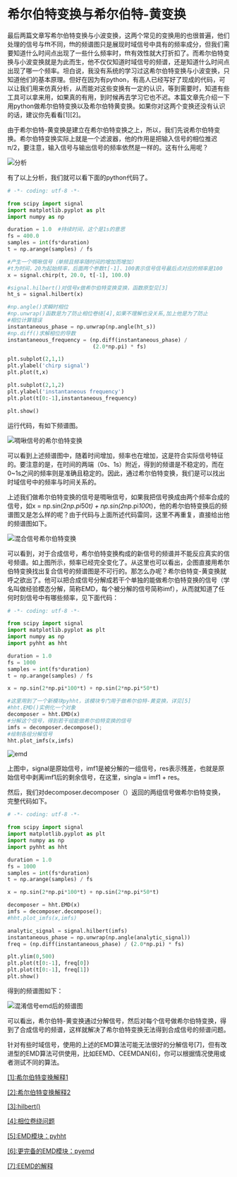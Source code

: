 # 希尔伯特变换与希尔伯特-黄变换

最后两篇文章写希尔伯特变换与小波变换，这两个常见的变换用的也很普遍，他们处理的信号与fft不同，fft的频谱图只是展现时域信号中具有的频率成分，但我们需要知道什么时间点出现了一些什么频率时，fft有效性就大打折扣了。而希尔伯特变换与小波变换就是为此而生，他不仅仅知道时域信号的频谱，还是知道什么时间点出现了哪一个频率。坦白说，我没有系统的学习过这希尔伯特变换与小波变换，只知道他们的基本原理。但好在因为有python，有高人已经写好了现成的代码，可以让我们用来仿真分析，从而能对这些变换有一定的认识，等到需要时，知道有些工具可以拿来用，如果真的有用，到时候再去学习它也不迟。本篇文章先介绍一下用python做希尔伯特变换以及希尔伯特黄变换。如果你对这两个变换还没有认识的话，建议你先看看[1][2]。

由于希尔伯特-黄变换是建立在希尔伯特变换之上，所以，我们先说希尔伯特变换。希尔伯特变换实际上就是一个滤波器，他的作用是把输入信号的相位推迟π/2，要注意，输入信号与输出信号的频率依然是一样的。这有什么用呢？

![分析](https://github.com/liuhao1946/embedded-software-module/blob/master/%E7%94%A8python%E5%AF%B9%E4%BF%A1%E5%8F%B7%E8%BF%9B%E8%A1%8C%E4%BB%BF%E7%9C%9F%E5%88%86%E6%9E%90/image/%E5%B8%8C%E5%B0%94%E4%BC%AF%E7%89%B9%E5%8F%98%E6%8D%A2%E4%B8%8E%E5%B8%8C%E5%B0%94%E4%BC%AF%E7%89%B9%E9%BB%84%E5%8F%98%E6%8D%A2/%E5%88%86%E6%9E%90.png)

有了以上分析，我们就可以看下面的python代码了。

```python
# -*- coding: utf-8 -*-

from scipy import signal
import matplotlib.pyplot as plt
import numpy as np

duration = 1.0  #持续时间，这个是1s的意思
fs = 400.0   
samples = int(fs*duration)
t = np.arange(samples) / fs

#产生一个啁啾信号（单频且频率随时间的增加而增加）
#t为时间，20为起始频率，后面两个参数t[-1]、100表示信号信号最后点对应的频率是100
x = signal.chirp(t, 20.0, t[-1], 100.0)

#signal.hilbert()对信号x做希尔伯特变换变换，函数原型见[3]
ht_s = signal.hilbert(x)

#np.angle()求瞬时相位
#np.unwrap()函数是为了防止相位卷绕[4],如果不理解也没关系,加上他是为了防止
#相位计算错误
instantaneous_phase = np.unwrap(np.angle(ht_s))
#np.diff()求解相位的导数
instantaneous_frequency = (np.diff(instantaneous_phase) /
                           (2.0*np.pi) * fs)

plt.subplot(2,1,1)
plt.ylabel('chirp signal')
plt.plot(t,x)

plt.subplot(2,1,2)
plt.ylabel('instantaneous frequency')
plt.plot(t[0:-1],instantaneous_frequency)

plt.show()
```

运行代码，有如下频谱图。

![啁啾信号的希尔伯特变换](https://github.com/liuhao1946/embedded-software-module/blob/master/%E7%94%A8python%E5%AF%B9%E4%BF%A1%E5%8F%B7%E8%BF%9B%E8%A1%8C%E4%BB%BF%E7%9C%9F%E5%88%86%E6%9E%90/image/%E5%B8%8C%E5%B0%94%E4%BC%AF%E7%89%B9%E5%8F%98%E6%8D%A2%E4%B8%8E%E5%B8%8C%E5%B0%94%E4%BC%AF%E7%89%B9%E9%BB%84%E5%8F%98%E6%8D%A2/%E5%95%81%E5%95%BE%E4%BF%A1%E5%8F%B7%E5%B8%8C%E5%B0%94%E4%BC%AF%E7%89%B9%E5%8F%98%E6%8D%A2%E9%A2%91%E8%B0%B1%E5%9B%BE.png)

可以看到上述频谱图中，随着时间增加，频率也在增加，这是符合实际信号特征的。要注意的是，在时间的两端（0s、1s）附近，得到的频谱是不稳定的，而在0~1s之间的频率则是准确且稳定的。因此，通过希尔伯特变换，我们是可以找出时域信号中的频率与时间关系的。

上述我们做希尔伯特变换的信号是啁啾信号，如果我把信号换成由两个频率合成的信号，如x = np.sin(2*np.pi*50*t) +  np.sin(2*np.pi*100*t)，他的希尔伯特变换后的频谱图又是怎么样的呢？由于代码与上面所述代码雷同，这里不再重复，直接给出他的频谱图如下。

![混合信号希尔伯特变换](https://github.com/liuhao1946/embedded-software-module/blob/master/%E7%94%A8python%E5%AF%B9%E4%BF%A1%E5%8F%B7%E8%BF%9B%E8%A1%8C%E4%BB%BF%E7%9C%9F%E5%88%86%E6%9E%90/image/%E5%B8%8C%E5%B0%94%E4%BC%AF%E7%89%B9%E5%8F%98%E6%8D%A2%E4%B8%8E%E5%B8%8C%E5%B0%94%E4%BC%AF%E7%89%B9%E9%BB%84%E5%8F%98%E6%8D%A2/%E6%B7%B7%E5%90%88%E4%BF%A1%E5%8F%B7%E5%B8%8C%E5%B0%94%E4%BC%AF%E7%89%B9%E5%8F%98%E6%8D%A2%E9%A2%91%E8%B0%B1%E5%9B%BE.png)

可以看到，对于合成信号，希尔伯特变换构成的新信号的频谱并不能反应真实的信号频谱。如上图所示，频率已经完全变化了。从这里也可以看出，企图直接用希尔伯特变换找出复合信号的频谱图是不可行的。那怎么办呢？希尔伯特变-黄变换就呼之欲出了。他可以把合成信号分解成若干个单独的能做希尔伯特变换的信号（学名叫做经验模态分解，简称EMD，每个被分解的信号简称imf），从而就知道了任何时刻信号中有哪些频率，见下面代码：

```python
# -*- coding: utf-8 -*-

from scipy import signal
import matplotlib.pyplot as plt
import numpy as np
import pyhht as hht

duration = 1.0
fs = 1000
samples = int(fs*duration)
t = np.arange(samples) / fs

x = np.sin(2*np.pi*100*t) + np.sin(2*np.pi*50*t)

#这里用到了一个新模块pyhht，该模块专门用于做希尔伯特-黄变换，详见[5]
#hht.EMD()实例化一个对象
decomposer = hht.EMD(x)
#分解这个信号，得到若干组能做希尔伯特变换的信号
imfs = decomposer.decompose();
#绘制各组分解信号
hht.plot_imfs(x,imfs)
```

![emd](https://github.com/liuhao1946/embedded-software-module/blob/master/%E7%94%A8python%E5%AF%B9%E4%BF%A1%E5%8F%B7%E8%BF%9B%E8%A1%8C%E4%BB%BF%E7%9C%9F%E5%88%86%E6%9E%90/image/%E5%B8%8C%E5%B0%94%E4%BC%AF%E7%89%B9%E5%8F%98%E6%8D%A2%E4%B8%8E%E5%B8%8C%E5%B0%94%E4%BC%AF%E7%89%B9%E9%BB%84%E5%8F%98%E6%8D%A2/emd.png)

上图中，signal是原始信号，imf1是被分解的一组信号，res表示残差，也就是原始信号中剥离imf1后的剩余信号，在这里，singla = imf1 + res。

然后，我们对decomposer.decomposer（）返回的两组信号做希尔伯特变换，完整代码如下。

```python
# -*- coding: utf-8 -*-

from scipy import signal
import matplotlib.pyplot as plt
import numpy as np
import pyhht as hht

duration = 1.0
fs = 1000
samples = int(fs*duration)
t = np.arange(samples) / fs

x = np.sin(2*np.pi*100*t) + np.sin(2*np.pi*50*t)

decomposer = hht.EMD(x)
imfs = decomposer.decompose();
#hht.plot_imfs(x,imfs)

analytic_signal = signal.hilbert(imfs)
instantaneous_phase = np.unwrap(np.angle(analytic_signal))
freq = (np.diff(instantaneous_phase) / (2.0*np.pi) * fs)

plt.ylim(0,500)
plt.plot(t[0:-1], freq[0])
plt.plot(t[0:-1], freq[1])
plt.show()
```

得到的频谱图如下：

![混淆信号emd后的频谱图](https://github.com/liuhao1946/embedded-software-module/blob/master/%E7%94%A8python%E5%AF%B9%E4%BF%A1%E5%8F%B7%E8%BF%9B%E8%A1%8C%E4%BB%BF%E7%9C%9F%E5%88%86%E6%9E%90/image/%E5%B8%8C%E5%B0%94%E4%BC%AF%E7%89%B9%E5%8F%98%E6%8D%A2%E4%B8%8E%E5%B8%8C%E5%B0%94%E4%BC%AF%E7%89%B9%E9%BB%84%E5%8F%98%E6%8D%A2/emd%E9%A2%91%E8%B0%B1%E5%9B%BE.png)

可以看出，希尔伯特-黄变换通过分解信号，然后对每个信号做希尔伯特变换，得到了合成信号的频谱，这样就解决了希尔伯特变换无法得到合成信号的频谱问题。

针对有些时域信号，使用的上述的EMD算法可能无法很好的分解信号[7]，但有改进型的EMD算法可供使用，比如EEMD、CEEMDAN[6]，你可以根据情况使用或者测试不同的算法。

[[1]:希尔伯特变换解释1](https://www.zhihu.com/question/30372795)

[[2]:希尔伯特变换解释2](https://blog.csdn.net/qq_42688495/article/details/106961315)

[[3]:hilbert()](https://docs.scipy.org/doc/scipy/reference/reference/generated/scipy.signal.hilbert.html#scipy.signal.hilbert)

[[4]:相位卷绕问题](https://blog.csdn.net/lishuhuakai/article/details/78812540)

[[5]:EMD模块：pyhht](https://pyhht.readthedocs.io/en/latest/apiref/pyhht.html)

[[6]:更完备的EMD模块：pyemd](https://pyemd.readthedocs.io/en/latest/eemd.html)

[[7]:EEMD的解释](https://blog.csdn.net/liu_xiao_cheng/article/details/83897034)
